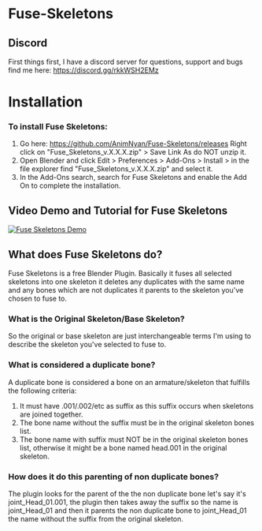 # Fuse-Skeletons

## Discord
First things first, I have a discord server for questions, support and bugs find me here: https://discord.gg/rkkWSH2EMz

# Installation
### To install Fuse Skeletons:
1. Go here: https://github.com/AnimNyan/Fuse-Skeletons/releases Right click on "Fuse_Skeletons_v.X.X.X.zip" > Save Link As do NOT unzip it.
2. Open Blender and click Edit > Preferences > Add-Ons > Install > in the file explorer find "Fuse_Skeletons_v.X.X.X.zip" and select it.
3. In the Add-Ons search, search for Fuse Skeletons and enable the Add On to complete the installation.

## Video Demo and Tutorial for Fuse Skeletons
[![Fuse Skeletons Demo](https://i.ytimg.com/vi/Bq9n8KiK7qQ/maxresdefault.jpg)](https://www.youtube.com/watch?v=Bq9n8KiK7qQ "Fuse Skeletons Demo")

## What does Fuse Skeletons do?
Fuse Skeletons is a free Blender Plugin. Basically it fuses all selected skeletons into one skeleton it deletes 
any duplicates with the same name and any bones which are not duplicates it parents to the skeleton you've chosen to fuse to.

### What is the Original Skeleton/Base Skeleton?
So the original or base skeleton are just interchangeable terms I'm using to describe the skeleton you've selected to fuse to.

### What is considered a duplicate bone?
A duplicate bone is considered a bone on an armature/skeleton that fulfills the following criteria:
1. It must have .001/.002/etc as suffix as this suffix occurs when skeletons are joined together.
2. The bone name without the suffix must be in the original skeleton bones list.
3. The bone name with suffix must NOT be in the original skeleton bones list, otherwise it might be a bone named head.001 in the original skeleton.

### How does it do this parenting of non duplicate bones?
The plugin looks for the parent of the the non duplicate bone let's say it's joint_Head_01.001, the plugin then takes away the suffix so
the name is joint_Head_01 and then it parents the non duplicate bone to joint_Head_01 the name without the suffix from the original skeleton.